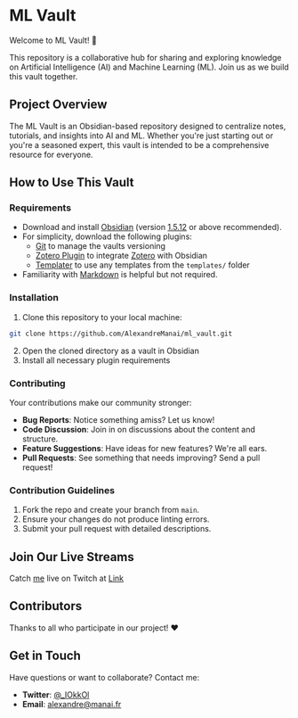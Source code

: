 # ML Vault

Welcome to ML Vault! 🤗

This repository is a collaborative hub for sharing and exploring knowledge on Artificial Intelligence (AI) and Machine Learning (ML). Join us as we build this vault together.

## Project Overview

The ML Vault is an Obsidian-based repository designed to centralize notes, tutorials, and insights into AI and ML. Whether you're just starting out or you're a seasoned expert, this vault is intended to be a comprehensive resource for everyone. 
## How to Use This Vault
### Requirements
- Download and install [Obsidian](https://obsidian.md/download) (version [1.5.12](https://obsidian.md/changelog/2024-03-31-desktop-v1.5.12/) or above recommended). 
- For simplicity, download the following plugins:
	-  [Git](https://github.com/denolehov/obsidian-git) to manage the vaults versioning
	- [Zotero Plugin](https://github.com/mgmeyers/obsidian-zotero-integration) to integrate [Zotero](https://www.zotero.org/) with Obsidian
	- [Templater](https://github.com/SilentVoid13/Templater) to use any templates from the `templates/` folder
- Familiarity with [Markdown](https://www.markdownguide.org/) is helpful but not required.
### Installation 
1. Clone this repository to your local machine: 
```bash
git clone https://github.com/AlexandreManai/ml_vault.git
```
2. Open the cloned directory as a vault in Obsidian
3. Install all necessary plugin requirements

### Contributing
Your contributions make our community stronger:
- **Bug Reports**: Notice something amiss? Let us know!
- **Code Discussion**: Join in on discussions about the content and structure.
- **Feature Suggestions**: Have ideas for new features? We're all ears.
- **Pull Requests**: See something that needs improving? Send a pull request!

### Contribution Guidelines
1. Fork the repo and create your branch from `main`.
2. Ensure your changes do not produce linting errors.
3. Submit your pull request with detailed descriptions.

## Join Our Live Streams

Catch [me](https://github.com/AlexandreManai) live on Twitch at [Link](https://www.twitch.tv/iokkol)

## Contributors

Thanks to all who participate in our project! ❤️

## Get in Touch

Have questions or want to collaborate? Contact me:

- **Twitter**: [@_IOkkOl](https://twitter.com/_IOkkOl)
- **Email**: alexandre@manai.fr



